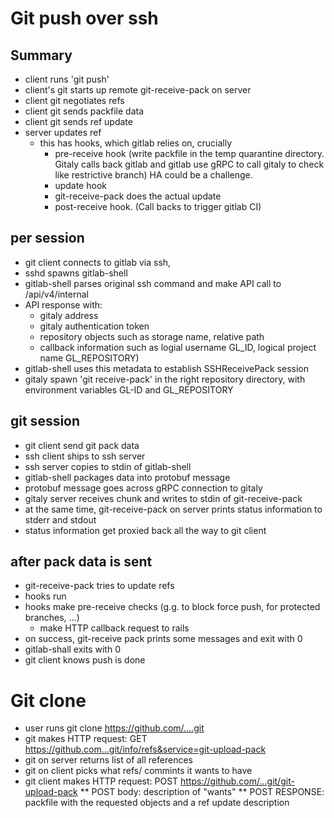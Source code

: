 # Git push over ssh
## Summary
* client runs 'git push'
* client's git starts up remote git-receive-pack on server 
* client git negotiates refs 
* client git sends packfile data
* client git sends ref update
* server updates ref
  * this has hooks, which gitlab relies on, crucially
      * pre-receive hook  (write packfile in the temp quarantine directory.  Gitaly calls back gitlab and gitlab use gRPC to call gitaly to check like restrictive branch) HA could be a challenge. 
      * update hook 
      * git-receive-pack does the actual update
      * post-receive hook.  (Call backs to trigger gitlab CI) 

## per session
* git client connects to gitlab via ssh,
* sshd spawns gitlab-shell
* gitlab-shell parses original ssh command and make API call to /api/v4/internal
* API response with: 
  * gitaly address
  * gitaly authentication token
  * repository objects such as storage name, relative path
  *  callback information such as logial username GL_ID, logical project name GL_REPOSITORY)
* gitlab-shell uses this metadata to establish SSHReceivePack session
* gitaly spawn 'git receive-pack' in the right repository directory, with environment variables GL-ID and GL_REPOSITORY

## git session 
* git client send git pack data
* ssh client ships to ssh server
* ssh server copies to stdin of gitlab-shell
* gitlab-shell packages data into protobuf message 
* protobuf message goes across gRPC connection to gitaly 
* gitaly server receives chunk and writes to stdin of git-receive-pack
* at the same time, git-receive-pack on server prints status information to stderr and stdout 
* status information get proxied back all the way to git client 

## after pack data is sent
* git-receive-pack tries to update refs
* hooks run
* hooks make pre-receive checks (g.g. to block force push, for protected branches, ...) 
  * make HTTP callback request to rails
* on success, git-receive pack prints some messages and exit with 0
* gitlab-shall exits with 0
* git client knows push is done

# Git clone 
* user runs git clone https://github.com/....git
* git makes HTTP request: GET https://github.com...git/info/refs&service=git-upload-pack
* git on server returns list of all references
* git on client picks what refs/ commints it wants to have
* git client makes HTTP request: POST https://github.com/...git/git-upload-pack
** POST body: description of "wants"
** POST RESPONSE: packfile with the requested objects and a ref update description